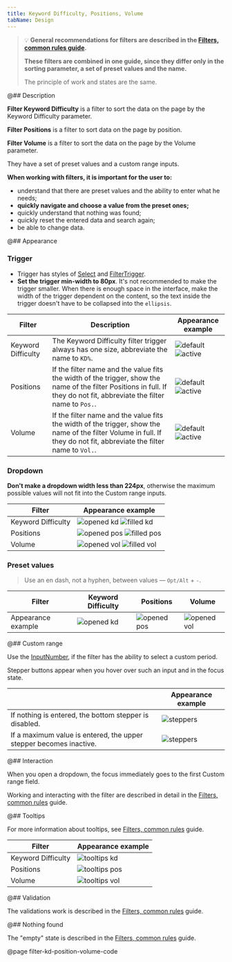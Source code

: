 ```yaml
---
title: Keyword Difficulty, Positions, Volume
tabName: Design
---
```


> 💡 **General recommendations for filters are described in the [Filters, common rules guide](/filter-group/filter-rules/).**
>
> **These filters are combined in one guide, since they differ only in the sorting parameter, a set of preset values and the name.**
>
> The principle of work and states are the same.

@## Description

**Filter Keyword Difficulty** is a filter to sort the data on the page by the Keyword Difficulty parameter.

**Filter Positions** is a filter to sort data on the page by position.

**Filter Volume** is a filter to sort the data on the page by the Volume parameter.

They have a set of preset values and a custom range inputs.

**When working with filters, it is important for the user to:**

- understand that there are preset values and the ability to enter what he needs;
- **quickly navigate and choose a value from the preset ones;**
- quickly understand that nothing was found;
- quickly reset the entered data and search again;
- be able to change data.

@## Appearance

### Trigger

- Trigger has styles of [Select](/components/select/) and [FilterTrigger](/components/filter-trigger/).
- **Set the trigger min-width to 80px**. It's not recommended to make the trigger smaller. When there is enough space in the interface, make the width of the trigger dependent on the content, so the text inside the trigger doesn't have to be collapsed into the `ellipsis`.

| Filter             | Description                                                                                                                                                              | Appearance example                                                      |
| ------------------ | ------------------------------------------------------------------------------------------------------------------------------------------------------------------------ | ----------------------------------------------------------------------- |
| Keyword Difficulty | The Keyword Difficulty filter trigger always has one size, abbreviate the name to `KD%`.                                                                                 | ![default](static/placeholder-kd.png) ![active](static/active-kd.png)   |
| Positions          | If the filter name and the value fits the width of the trigger, show the name of the filter Positions in full. If they do not fit, abbreviate the filter name to `Pos.`. | ![default](static/placeholder-pos.png) ![active](static/active-pos.png) |
| Volume             | If the filter name and the value fits the width of the trigger, show the name of the filter Volume in full. If they do not fit, abbreviate the filter name to `Vol.`.    | ![default](static/placeholder-vol.png) ![active](static/active-vol.png) |

### Dropdown

**Don't make a dropdown width less than 224px**, otherwise the maximum possible values will not fit into the Custom range inputs.

| Filter             | Appearance example                                                        |
| ------------------ | ------------------------------------------------------------------------- |
| Keyword Difficulty | ![opened kd](static/opened-kd.png) ![filled kd](static/filled-kd.png)     |
| Positions          | ![opened pos](static/opened-pos.png) ![filled pos](static/filled-pos.png) |
| Volume             | ![opened vol](static/opened-vol.png) ![filled vol](static/filled-vol.png) |

### Preset values

> Use an en dash, not a hyphen, between values — `Opt/Alt` + `-`.

| Filter             | Keyword Difficulty                 | Positions                            | Volume                               |
| ------------------ | ---------------------------------- | ------------------------------------ | ------------------------------------ |
| Appearance example | ![opened kd](static/opened-kd.png) | ![opened pos](static/opened-pos.png) | ![opened vol](static/opened-vol.png) |

@## Custom range

Use the [InputNumber](/components/input-number/), if the filter has the ability to select a custom period.

Stepper buttons appear when you hover over such an input and in the focus state.

|                                                                    | Appearance example                   |
| ------------------------------------------------------------------ | ------------------------------------ |
| If nothing is entered, the bottom stepper is disabled.             | ![steppers](static/steppers.png)     |
| If a maximum value is entered, the upper stepper becomes inactive. | ![steppers](static/steppers-max.png) |

@## Interaction

When you open a dropdown, the focus immediately goes to the first Custom range field.

Working and interacting with the filter are described in detail in the [Filters, common rules](/filter-group/filter-rules/) guide.

@## Tooltips

For more information about tooltips, see [Filters, common rules](/filter-group/filter-rules/) guide.

| Filter             | Appearance example                       |
| ------------------ | ---------------------------------------- |
| Keyword Difficulty | ![tooltips kd](static/tooltips-kd.png)   |
| Positions          | ![tooltips pos](static/tooltips-pos.png) |
| Volume             | ![tooltips vol](static/tooltips.png)     |

@## Validation

The validations work is described in the [Filters, common rules](/filter-group/filter-rules/) guide.

@## Nothing found

The "empty" state is described in the [Filters, common rules](/filter-group/filter-rules/) guide.

@page filter-kd-position-volume-code

